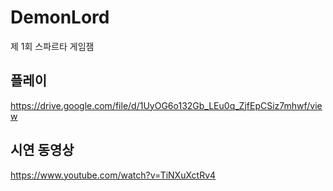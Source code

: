 # DemonLord
 제 1회 스파르타 게임잼

## 플레이
https://drive.google.com/file/d/1UyOG6o132Gb_LEu0q_ZjfEpCSiz7mhwf/view

## 시연 동영상
https://www.youtube.com/watch?v=TiNXuXctRv4
